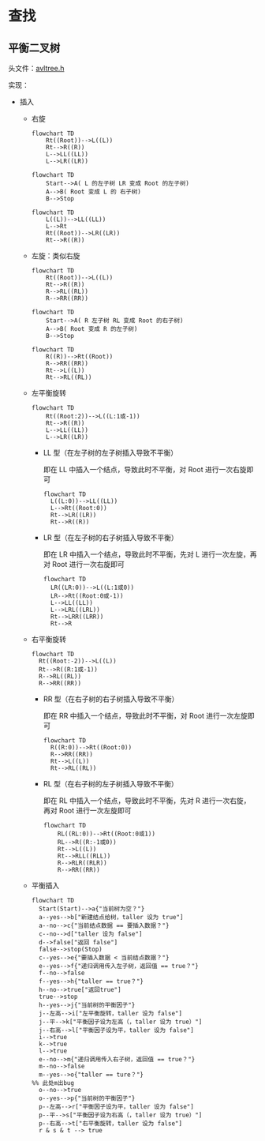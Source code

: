 # 查找

## 平衡二叉树

头文件：[avltree.h](avltree.h)

实现：

- 插入

  - 右旋

    ```mermaid
    flowchart TD
    	Rt((Root))-->L((L))
    	Rt-->R((R))
    	L-->LL((LL))
    	L-->LR((LR))
    ```
    
    ```mermaid
    flowchart TD
    	Start-->A( L 的左子树 LR 变成 Root 的左子树)
    	A-->B( Root 变成 L 的 右子树)
    	B-->Stop
    ```
    
    ```mermaid
    flowchart TD
    	L((L))-->LL((LL))
    	L-->Rt
    	Rt((Root))-->LR((LR))
    	Rt-->R((R))
    ```
    
  - 左旋：类似右旋

    ```mermaid
    flowchart TD
    	Rt((Root))-->L((L))
    	Rt-->R((R))
    	R-->RL((RL))
    	R-->RR((RR))
    ```

    ```mermaid
    flowchart TD
    	Start-->A( R 左子树 RL 变成 Root 的右子树)
    	A-->B( Root 变成 R 的左子树)
    	B-->Stop
    ```

    ```mermaid
    flowchart TD
    	R((R))-->Rt((Root))
    	R-->RR((RR))
    	Rt-->L((L))
    	Rt-->RL((RL))
    ```

  - 左平衡旋转

    ```mermaid
    flowchart TD
    	Rt((Root:2))-->L((L:1或-1))
    	Rt-->R((R))
    	L-->LL((LL))
    	L-->LR((LR))
    ```

    - LL 型（在左子树的左子树插入导致不平衡）

      即在 LL 中插入一个结点，导致此时不平衡，对 Root 进行一次右旋即可

      ```mermaid
      flowchart TD
      	L((L:0))-->LL((LL))
      	L-->Rt((Root:0))
      	Rt-->LR((LR))
      	Rt-->R((R))
      ```
  
    - LR 型（在左子树的右子树插入导致不平衡）
  
      即在 LR 中插入一个结点，导致此时不平衡，先对 L 进行一次左旋，再对 Root 进行一次右旋即可
      
      ```mermaid
      flowchart TD
      	LR((LR:0))-->L((L:1或0))
      	LR-->Rt((Root:0或-1))
      	L-->LL((LL))
      	L-->LRL((LRL))
      	Rt-->LRR((LRR))
      	Rt-->R
      ```
  
  - 右平衡旋转
  
      ```mermaid
      flowchart TD
      	Rt((Root:-2))-->L((L))
      	Rt-->R((R:1或-1))
      	R-->RL((RL))
      	R-->RR((RR))
      ```
  
    - RR 型（在右子树的右子树插入导致不平衡）
      
        即在 RR 中插入一个结点，导致此时不平衡，对 Root 进行一次左旋即可
      
      ```mermaid
      flowchart TD
      	R((R:0))-->Rt((Root:0))
      	R-->RR((RR))
      	Rt-->L((L))
      	Rt-->RL((RL))
      ```
      
    - RL 型（在右子树的左子树插入导致不平衡）
      
        即在 RL 中插入一个结点，导致此时不平衡，先对 R 进行一次右旋，再对 Root 进行一次左旋即可
        
        ```mermaid
        flowchart TD
        	RL((RL:0))-->Rt((Root:0或1))
        	RL-->R((R:-1或0))
        	Rt-->L((L))
        	Rt-->RLL((RLL))
        	R-->RLR((RLR))
        	R-->RR((RR))
        ```
        
    
  - 平衡插入
  
      ```mermaid
      flowchart TD
      	Start(Start)-->a{"当前树为空？"}
      	a--yes-->b["新建结点给树，taller 设为 true"]
      	a--no-->c{"当前结点数据 == 要插入数据？"}
      	c--no-->d["taller 设为 false"]
      	d-->false["返回 false"]
      	false-->stop(Stop)
      	c--yes-->e{"要插入数据 < 当前结点数据？"}
      	e--yes-->f{"递归调用传入左子树，返回值 == true？"}
      	f--no-->false
      	f--yes-->h{"taller == true？"}
      	h--no-->true["返回true"]
      	true-->stop
      	h--yes-->j{"当前树的平衡因子"}
      	j--左高-->i["左平衡旋转，taller 设为 false"]
      	j--平-->k["平衡因子设为左高（，taller 设为 true）"]
      	j--右高-->l["平衡因子设为平，taller 设为 false"]
      	i-->true
      	k-->true
      	l-->true
      	e--no-->m{"递归调用传入右子树，返回值 == true？"}
      	m--no-->false
      	m--yes-->o{"taller == ture？"}
      %% 此处m出bug
      	o--no-->true
      	o--yes-->p{"当前树的平衡因子"}
      	p--左高-->r["平衡因子设为平，taller 设为 false"]
      	p--平-->s["平衡因子设为右高（，taller 设为 true）"]
      	p--右高-->t["右平衡旋转，taller 设为 false"]
      	r & s & t --> true
      	
      ```
  
      
